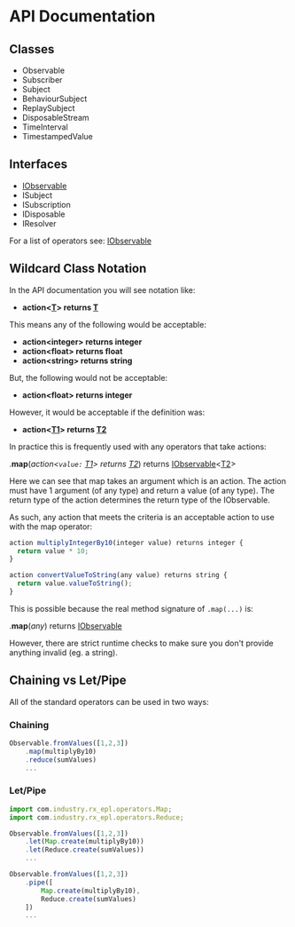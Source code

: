
# API Documentation

## Classes
- Observable
- Subscriber 
- Subject
- BehaviourSubject
- ReplaySubject
- DisposableStream
- TimeInterval
- TimestampedValue

## Interfaces
- [IObservable](interfaces/IObservable.md#iobservable)
- ISubject
- ISubscription
- IDisposable
- IResolver

For a list of operators see: [IObservable](interfaces/IObservable.md#iobservable)

## Wildcard Class Notation

In the API documentation you will see notation like:

- **action<[T](/#wildcard-class-notation)> returns [T](/#wildcard-class-notation)**

This means any of the following would be acceptable:

- **action\<integer> returns integer**<br/>
- **action\<float> returns float**<br/>
- **action\<string> returns string**

But, the following would not be acceptable:

- **action\<float> returns integer**<br/>

However, it would be acceptable if the definition was:

- **action<[T1](/#wildcard-class-notation)> returns [T2](/#wildcard-class-notation)**

In practice this is frequently used with any operators that take actions:

.**map**(*action<`value:` [T1](#wildcard-class-notation)> returns [T2](#wildcard-class-notation)*) returns [IObservable](#iobservable)<[T2](#wildcard-class-notation)>

Here we can see that map takes an argument which is an action. The action must have 1 argument (of any type) and return a value (of any type). 
The return type of the action determines the return type of the IObservable.

As such, any action that meets the criteria is an acceptable action to use with the map operator:

```javascript
action multiplyIntegerBy10(integer value) returns integer {
  return value * 10;
}
```
```javascript
action convertValueToString(any value) returns string {
  return value.valueToString();
}
```

This is possible because the real method signature of `.map(...)` is:

.**map**(*any*) returns [IObservable](#iobservable)

However, there are strict runtime checks to make sure you don't provide anything invalid (eg. a string).

## Chaining vs Let/Pipe

All of the standard operators can be used in two ways:
### Chaining
```javascript
Observable.fromValues([1,2,3])
	.map(multiplyBy10)
	.reduce(sumValues)
	...
```
### Let/Pipe
```javascript
import com.industry.rx_epl.operators.Map;
import com.industry.rx_epl.operators.Reduce;

Observable.fromValues([1,2,3])
	.let(Map.create(multiplyBy10))
	.let(Reduce.create(sumValues))
	...

Observable.fromValues([1,2,3])
	.pipe([
		Map.create(multiplyBy10),
		Reduce.create(sumValues)
	])
	...
```
